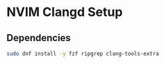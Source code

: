 # NVIM Clangd Setup

## Dependencies

```bash
sudo dnf install -y fzf ripgrep clang-tools-extra
```
